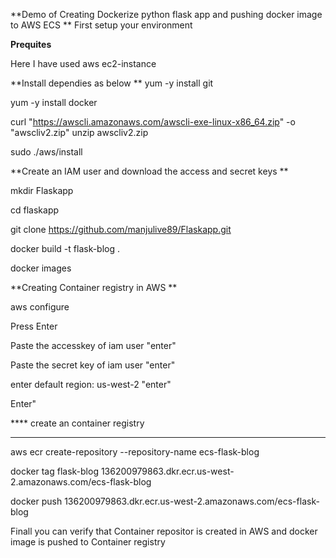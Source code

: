 **Demo of Creating Dockerize python flask app and pushing docker image to AWS ECS
**
First setup your environment

**Prequites**

Here I have used aws ec2-instance

**Install dependies as below
**
yum -y install git

yum -y install docker

 curl "https://awscli.amazonaws.com/awscli-exe-linux-x86_64.zip" -o "awscliv2.zip"
unzip awscliv2.zip

sudo ./aws/install

**Create an IAM user and download the access and secret keys
**

mkdir Flaskapp

cd flaskapp

git clone https://github.com/manjulive89/Flaskapp.git

docker build -t flask-blog .

docker images

**Creating Container registry in AWS
**

aws configure

Press Enter

Paste the accesskey of iam user "enter"

Paste the secret key of iam user "enter"

enter default region: us-west-2 "enter"

Enter"

**** create an container registry
****

aws ecr create-repository --repository-name ecs-flask-blog


docker tag flask-blog 136200979863.dkr.ecr.us-west-2.amazonaws.com/ecs-flask-blog


docker push 136200979863.dkr.ecr.us-west-2.amazonaws.com/ecs-flask-blog



Finall you can verify that Container repositor is created in AWS and docker image is pushed to Container registry

